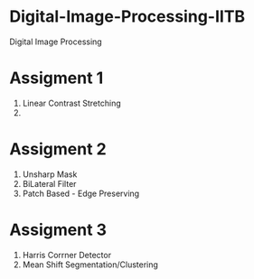 # Digital-Image-Processing-IITB
Digital Image Processing 

# Assigment 1
1. Linear Contrast Stretching
2. 

# Assigment 2
1. Unsharp Mask
2. BiLateral Filter
3. Patch Based - Edge Preserving 

# Assigment 3
1. Harris Corrner Detector
2. Mean Shift Segmentation/Clustering
